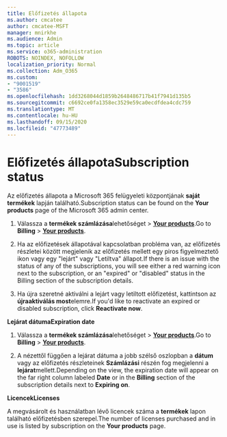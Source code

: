 ```yaml
---
title: Előfizetés állapota
ms.author: cmcatee
author: cmcatee-MSFT
manager: mnirkhe
ms.audience: Admin
ms.topic: article
ms.service: o365-administration
ROBOTS: NOINDEX, NOFOLLOW
localization_priority: Normal
ms.collection: Adm_O365
ms.custom:
- "9001519"
- "3586"
ms.openlocfilehash: 1dd3268044d1859b2648486717b41f7941d135b5
ms.sourcegitcommit: c6692ce0fa1358ec3529e59ca0ecdfdea4cdc759
ms.translationtype: MT
ms.contentlocale: hu-HU
ms.lasthandoff: 09/15/2020
ms.locfileid: "47773489"
---
```

# <a name="subscription-status"></a><span data-ttu-id="7aabc-102">Előfizetés állapota</span><span class="sxs-lookup"><span data-stu-id="7aabc-102">Subscription status</span></span>

<span data-ttu-id="7aabc-103">Az előfizetés állapota a Microsoft 365 felügyeleti központjának **saját termékek** lapján található.</span><span class="sxs-lookup"><span data-stu-id="7aabc-103">Subscription status can be found on the **Your products** page of the Microsoft 365 admin center.</span></span>

1. <span data-ttu-id="7aabc-104">Válassza a **termékek számlázása**lehetőséget  >  **[Your products](https://go.microsoft.com/fwlink/p/?linkid=842054)**.</span><span class="sxs-lookup"><span data-stu-id="7aabc-104">Go to **Billing** > **[Your products](https://go.microsoft.com/fwlink/p/?linkid=842054)**.</span></span>

2. <span data-ttu-id="7aabc-105">Ha az előfizetések állapotával kapcsolatban probléma van, az előfizetés részletei között megjelenik az előfizetés mellett egy piros figyelmeztető ikon vagy egy "lejárt" vagy "Letiltva" állapot.</span><span class="sxs-lookup"><span data-stu-id="7aabc-105">If there is an issue with the status of any of the subscriptions, you will see either a red warning icon next to the subscription, or an "expired" or "disabled" status in the Billing section of the subscription details.</span></span>

3. <span data-ttu-id="7aabc-106">Ha újra szeretné aktiválni a lejárt vagy letiltott előfizetést, kattintson az **újraaktiválás most**elemre.</span><span class="sxs-lookup"><span data-stu-id="7aabc-106">If you'd like to reactivate an expired or disabled subscription, click **Reactivate now**.</span></span>

<span data-ttu-id="7aabc-107">**Lejárat dátuma**</span><span class="sxs-lookup"><span data-stu-id="7aabc-107">**Expiration date**</span></span>

1. <span data-ttu-id="7aabc-108">Válassza a **termékek számlázása**lehetőséget  >  **[Your products](https://go.microsoft.com/fwlink/p/?linkid=842054)**.</span><span class="sxs-lookup"><span data-stu-id="7aabc-108">Go to **Billing** > **[Your products](https://go.microsoft.com/fwlink/p/?linkid=842054)**.</span></span>

2. <span data-ttu-id="7aabc-109">A nézettől függően a lejárat dátuma a jobb szélső oszlopban a **dátum** vagy az előfizetés részleteinek **Számlázási** részén fog megjelenni a **lejárat**mellett.</span><span class="sxs-lookup"><span data-stu-id="7aabc-109">Depending on the view, the expiration date will appear on the far right column labeled **Date** or in the **Billing** section of the subscription details next to **Expiring on**.</span></span>

<span data-ttu-id="7aabc-110">**Licencek**</span><span class="sxs-lookup"><span data-stu-id="7aabc-110">**Licenses**</span></span>

<span data-ttu-id="7aabc-111">A megvásárolt és használatban lévő licencek száma a **termékek** lapon található előfizetésben szerepel.</span><span class="sxs-lookup"><span data-stu-id="7aabc-111">The number of licenses purchased and in use is listed by subscription on the **Your products** page.</span></span>

